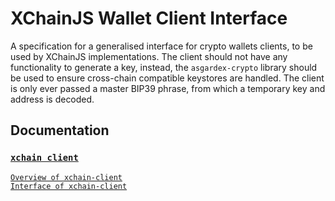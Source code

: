 # XChainJS Wallet Client Interface

A specification for a generalised interface for crypto wallets clients, to be used by XChainJS implementations. The client should not have any functionality to generate a key, instead, the `asgardex-crypto` library should be used to ensure cross-chain compatible keystores are handled. The client is only ever passed a master BIP39 phrase, from which a temporary key and address is decoded.

## Documentation

### [`xchain client`](http://docs.xchainjs.org/xchain-client/)
[`Overview of xchain-client`](http://docs.xchainjs.org/xchain-client/overview.html)\
[`Interface of xchain-client`](http://docs.xchainjs.org/xchain-client/interface.html)

